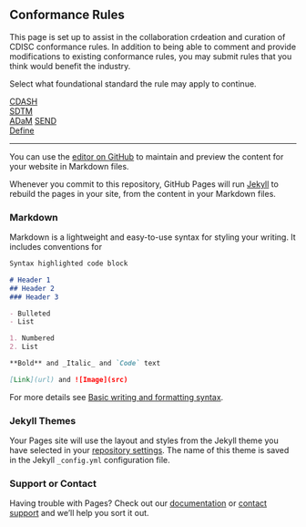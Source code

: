 ## Conformance Rules

This page is set up to assist in the collaboration crdeation and curation of CDISC conformance rules.  In addition to being able to comment and provide modifications to existing conformance rules, you may submit rules that you think would benefit the industry.

Select what foundational standard the rule may apply to continue.

[CDASH]()  
[SDTM]()   
[ADaM]() 
[SEND]()  
[Define]()  


---------

You can use the [editor on GitHub](https://github.com/cpshadle/cpshadle.github.io/edit/main/index.md) to maintain and preview the content for your website in Markdown files.

Whenever you commit to this repository, GitHub Pages will run [Jekyll](https://jekyllrb.com/) to rebuild the pages in your site, from the content in your Markdown files.

### Markdown

Markdown is a lightweight and easy-to-use syntax for styling your writing. It includes conventions for

```markdown
Syntax highlighted code block

# Header 1
## Header 2
### Header 3

- Bulleted
- List

1. Numbered
2. List

**Bold** and _Italic_ and `Code` text

[Link](url) and ![Image](src)
```

For more details see [Basic writing and formatting syntax](https://docs.github.com/en/github/writing-on-github/getting-started-with-writing-and-formatting-on-github/basic-writing-and-formatting-syntax).

### Jekyll Themes

Your Pages site will use the layout and styles from the Jekyll theme you have selected in your [repository settings](https://github.com/cpshadle/cpshadle.github.io/settings/pages). The name of this theme is saved in the Jekyll `_config.yml` configuration file.

### Support or Contact

Having trouble with Pages? Check out our [documentation](https://docs.github.com/categories/github-pages-basics/) or [contact support](https://support.github.com/contact) and we’ll help you sort it out.
